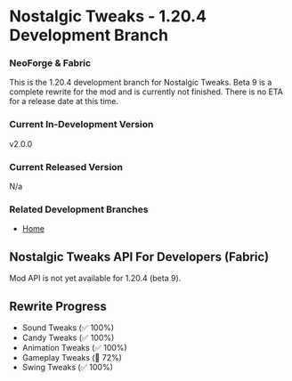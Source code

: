 # Nostalgic Tweaks - 1.20.4 Development Branch

### NeoForge & Fabric

This is the 1.20.4 development branch for Nostalgic Tweaks. Beta 9 is a complete rewrite for the mod and is currently
not finished. There is no ETA for a release date at this time.

### Current In-Development Version

v2.0.0

### Current Released Version

N/a

### Related Development Branches

- [Home](https://github.com/Adrenix/Nostalgic-Tweaks)

## Nostalgic Tweaks API For Developers (Fabric)

Mod API is not yet available for 1.20.4 (beta 9).

## Rewrite Progress

- Sound Tweaks (✅ 100%)
- Candy Tweaks (✅ 100%)
- Animation Tweaks (✅ 100%)
- Gameplay Tweaks (🚧 72%)
- Swing Tweaks (✅ 100%)